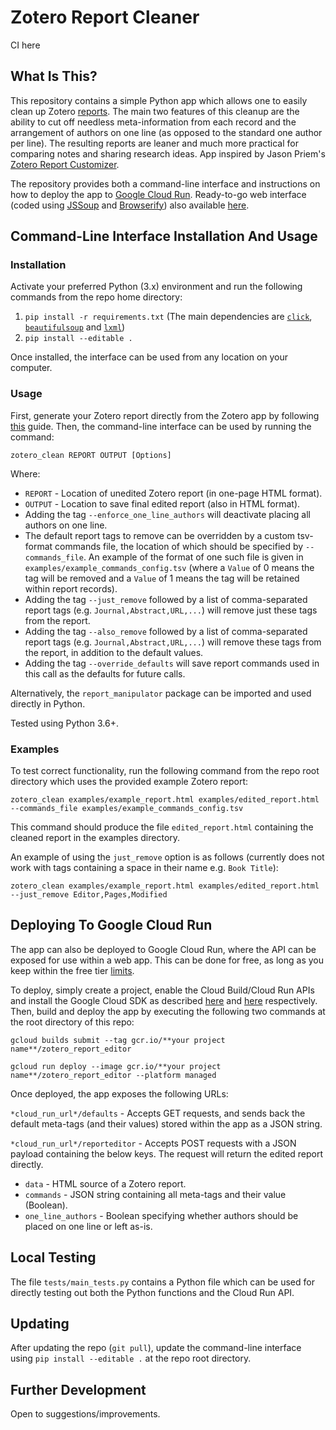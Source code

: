 Zotero Report Cleaner
==============================
CI here

What Is This?
-------------

This repository contains a simple Python app which allows one to easily clean up Zotero [reports](https://www.zotero.org/support/reports#%20sort_order).  The main two features of this cleanup are the ability to cut off needless meta-information from each record and the arrangement of authors on one line (as opposed to the standard one author per line).  The resulting reports are leaner and much more practical for comparing notes and sharing research ideas.  App inspired by Jason Priem's [Zotero Report Customizer](http://jasonpriem.org/projects/report_cleaner.php).

The repository provides both a command-line interface and instructions on how to deploy the app to [Google Cloud Run](https://cloud.google.com/run/).  Ready-to-go web interface (coded using [JSSoup](https://www.npmjs.com/package/jssoup) and [Browserify](http://browserify.org)) also available [here](https://matthewaquilina.net/zotero_report_cleaner).

Command-Line Interface Installation And Usage
---------------------------------------------

### Installation

Activate your preferred Python (3.x) environment and run the following commands from the repo home directory:

1. `pip install -r requirements.txt` (The main dependencies are [`click`](https://click.palletsprojects.com/en/7.x/), [`beautifulsoup`](https://www.crummy.com/software/BeautifulSoup/bs4/doc/) and [`lxml`](https://lxml.de))
2. `pip install --editable .`

Once installed, the interface can be used from any location on your computer.  
### Usage

First, generate your Zotero report directly from the Zotero app by following [this](https://www.zotero.org/support/reports#%20sort_order) guide.  Then, the command-line interface can be used by running the command:

`zotero_clean REPORT OUTPUT [Options]`

Where:

* `REPORT` - Location of unedited Zotero report (in one-page HTML format).
* `OUTPUT` - Location to save final edited report (also in HTML format).
* Adding the tag `--enforce_one_line_authors` will deactivate placing all authors on one line.
* The default report tags to remove can be overridden by a custom tsv-format commands file, the location of which should be specified by `--commands_file`.  An example of the format of one such file is given in `examples/example_commands_config.tsv` (where a `Value` of 0 means the tag will be removed and a `Value` of 1 means the tag will be retained within report records).
* Adding the tag `--just_remove` followed by a list of comma-separated report tags (e.g. `Journal,Abstract,URL,...`) will remove just these tags from the report.
* Adding the tag `--also_remove` followed by a list of comma-separated report tags (e.g. `Journal,Abstract,URL,...`) will remove these tags from the report, in addition to the default values.
* Adding the tag `--override_defaults` will save report commands used in this call as the defaults for future calls.

Alternatively, the `report_manipulator` package can be imported and used directly in Python.

Tested using Python 3.6+.

### Examples
To test correct functionality, run the following command from the repo root directory which uses the provided example Zotero report:

`zotero_clean examples/example_report.html examples/edited_report.html --commands_file examples/example_commands_config.tsv`

This command should produce the file `edited_report.html` containing the cleaned report in the examples directory.

An example of using the `just_remove` option is as follows (currently does not work with tags containing a space in their name e.g. `Book Title`):

`zotero_clean examples/example_report.html examples/edited_report.html --just_remove Editor,Pages,Modified`

Deploying To Google Cloud Run
-----------------------------

The app can also be deployed to Google Cloud Run, where the API can be exposed for use within a web app.  This can be done for free, as long as you keep within the free tier [limits](https://cloud.google.com/run/pricing).

To deploy, simply create a project, enable the Cloud Build/Cloud Run APIs and install the Google Cloud SDK as described [here](https://cloud.google.com/run/docs/quickstarts/build-and-deploy) and [here](https://cloud.google.com/sdk/docs/#install_the_latest_cloud_tools_version_cloudsdk_current_version) respectively.  Then, build and deploy the app by executing the following two commands at the root directory of this repo:

`gcloud builds submit --tag gcr.io/**your project name**/zotero_report_editor`

`gcloud run deploy --image gcr.io/**your project name**/zotero_report_editor --platform managed`

Once deployed, the app exposes the following URLs: 

`*cloud_run_url*/defaults` - Accepts GET requests, and sends back the default meta-tags (and their values) stored within the app as a JSON string.

`*cloud_run_url*/reporteditor` -   Accepts POST requests with a JSON payload containing the below keys.  The request will return the edited report directly.

* `data` - HTML source of a Zotero report.
* `commands` - JSON string containing all meta-tags and their value (Boolean).
* `one_line_authors` - Boolean specifying whether authors should be placed on one line or left as-is.

Local Testing
-------------
The file `tests/main_tests.py` contains a Python file which can be used for directly testing out both the Python functions and the Cloud Run API.

Updating
-------------
After updating the repo (`git pull`), update the command-line interface using `pip install --editable .` at the repo root directory. 

Further Development
-------------------
Open to suggestions/improvements.
